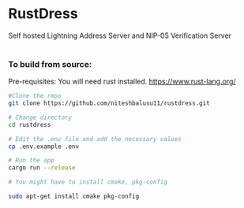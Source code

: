 # RustDress
Self hosted Lightning Address Server and NIP-05 Verification Server
<br></br>

### To build from source:
Pre-requisites:
You will need rust installed.
https://www.rust-lang.org/


```bash
#Clone the repo
git clone https://github.com/niteshbalusu11/rustdress.git

# Change directory
cd rustdress

# Edit the .env file and add the necessary values
cp .env.example .env

# Run the app
cargo run --release

# You might have to install cmake, pkg-config

sudo apt-get install cmake pkg-config
```
